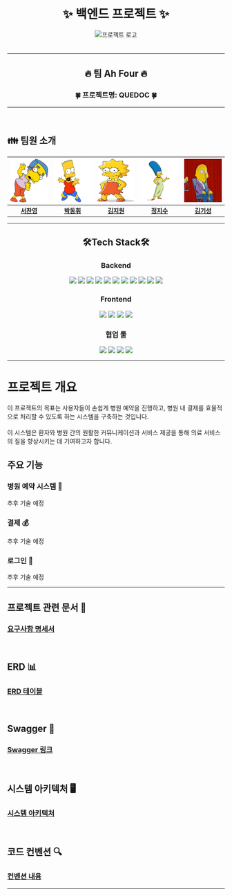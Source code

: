 <h1 align="center">✨ 백엔드 프로젝트 ✨</h1>

<div align="center">
  <img src="https://github.com/beyond-sw-camp/be12-2nd-ah_four-quedoc/raw/main/src/assets/logo/icon.png" alt="프로젝트 로고" width="120" style="margin-bottom: 20px;">
</div>

---

<h2 align="center">🔥 팀 Ah Four 🔥</h2>

<h3 align="center">🍀 프로젝트명: <strong>QUEDOC</strong> 🍀</h3>

---

<br>

## 👪 팀원 소개

<div align="center">

|   <img src="https://github.com/beyond-sw-camp/be12-2nd-ah_four-quedoc/raw/main/src/assets/profile/chan.webp" width="100" height="100"/>   |   <img src="https://github.com/beyond-sw-camp/be12-2nd-ah_four-quedoc/raw/main/src/assets/profile/bart.gif" width="100" height="100"/>   | <img src="https://github.com/beyond-sw-camp/be12-2nd-ah_four-quedoc/raw/main/src/assets/profile/risa.png" width="100" height="100"/>  |  <img src="https://github.com/beyond-sw-camp/be12-2nd-ah_four-quedoc/raw/main/src/assets/profile/merge.png" width="100" height="100"/>  |    <img src="https://github.com/beyond-sw-camp/be12-2nd-ah_four-quedoc/raw/main/src/assets/profile/ki.png" width="100" height="100"/>    | 
| :--------------------------------------------------------: | :--------------------------------------------------------: | :--------------------------------------------------------: | :------------------------------------------------------: | :----------------------------------------------------------: | 
|  [**서찬영**](https://github.com/chan0o0seo) |  [**박동휘**](https://github.com/parkdonghwi-git) |  [**김지원**](https://github.com/J0a0J) |  [**정지수**](https://github.com/s00ya) |  [**김기성**](https://github.com/saway126) | 

</div>

---

<h2 align="center">🛠️Tech Stack🛠️</h2>

<h3 align="center">Backend</h3>

<div align="center">
  <img src="https://img.shields.io/badge/Java-007396?style=for-the-badge&logo=openjdk&logoColor=white"/>
  <img src="https://img.shields.io/badge/Spring%20Boot-6DB33F?style=for-the-badge&logo=springboot&logoColor=white"/>
  <img src="https://img.shields.io/badge/Spring%20Security-6DB33F?style=for-the-badge&logo=springsecurity&logoColor=white"/>
  <img src="https://img.shields.io/badge/JPA-6DB33F?style=for-the-badge&logo=spring&logoColor=white"/>
  <img src="https://img.shields.io/badge/MySQL-4479A1?style=for-the-badge&logo=mysql&logoColor=white"/>
  <img src="https://img.shields.io/badge/Postman-FF6C37?style=for-the-badge&logo=postman&logoColor=white"/>
  <img src="https://img.shields.io/badge/Swagger-85EA2D?style=for-the-badge&logo=swagger&logoColor=white"/>
  <img src="https://img.shields.io/badge/Gradle-02303A?style=for-the-badge&logo=gradle&logoColor=white"/>
  <img src="https://img.shields.io/badge/AWS EC2-232F3E?style=for-the-badge&logo=amazonec2&logoColor=white"/>
  <img src="https://img.shields.io/badge/JWT-000000?style=for-the-badge&logo=jsonwebtokens&logoColor=white"/>
  <img src="https://img.shields.io/badge/Lombok-CA4245?style=for-the-badge&logo=lombok&logoColor=white"/>
</div>


<h3 align="center">Frontend</h3>
<div align="center">
  <img src="https://img.shields.io/badge/HTML-E34F26?style=for-the-badge&logo=html5&logoColor=white"/>
  <img src="https://img.shields.io/badge/CSS-1572B6?style=for-the-badge&logo=css3&logoColor=white"/>
  <img src="https://img.shields.io/badge/Vue.js-4FC08D?style=for-the-badge&logo=vuedotjs&logoColor=white"/>
  <img src="https://img.shields.io/badge/Pinia-FFD859?style=for-the-badge&logo=pinia&logoColor=white"/>
</div>



<h3 align="center">협업 툴</h3>
<div align="center">
  <img src="https://img.shields.io/badge/GitHub-181717?style=for-the-badge&logo=github&logoColor=white"/>
  <img src="https://img.shields.io/badge/IntelliJ%20IDEA-000000?style=for-the-badge&logo=intellijidea&logoColor=white"/>
  <img src="https://img.shields.io/badge/VS%20Code-007ACC?style=for-the-badge&logo=visualstudiocode&logoColor=white"/>
  <img src="https://img.shields.io/badge/Google%20Docs-4285F4?style=for-the-badge&logo=googledocs&logoColor=white"/>
</div>

---

<h1>프로젝트 개요</h1>
<p>이 프로젝트의 목표는 사용자들이 손쉽게 병원 예약을 진행하고, 병원 내 결제를 효율적으로 처리할 수 있도록 하는 시스템을 구축하는 것입니다.<br><br> 
  이 시스템은 환자와 병원 간의 원활한 커뮤니케이션과 서비스 제공을 통해 의료 서비스의 질을 향상시키는 데 기여하고자 합니다.</p>

<h2>주요 기능</h2>
<h3>병원 예약 시스템 📅</h3>
<p>추후 기술 예정</p>
<h3>결제 💰</h3>
<p>추후 기술 예정</p>
<h3>로그인 🔐</h3>
<p>추후 기술 예정</p>

---

<h2>프로젝트 관련 문서 📑</h2>
<h3><a href="https://docs.google.com/spreadsheets/d/1x-hlYdYcrdf4xKSMesXhxJlb9vGeqBC7GFpo4s2X_9w/edit?usp=sharing" target="_blank">요구사항 명세서</a></h3>
<br>
<h2>ERD 📊</h2>
<h3><a href="https://github.com/beyond-sw-camp/be12-1st-ah_four-quedoc/blob/main/image/ERD.png" target="_blank">ERD 테이블</a></h3>

<br>
<h2>Swagger 📜</h2>
<h3><a href="http://www.cheeeze.kro.kr/" target="_blank">Swagger 링크</a></h3>

<br>
<h2>시스템 아키텍처 🖥️</h2>
<h3><a href="https://github.com/beyond-sw-camp/be12-3rd-ah_four-quedoc/wiki/1.-%EC%8B%9C%EC%8A%A4%ED%85%9C-%EC%95%84%ED%82%A4%ED%85%8D%EC%B2%98" target="_blank">시스템 아키텍처</a></h3>


<br>
<h2>코드 컨벤션 🔍</h2>
<h3><a href="https://github.com/beyond-sw-camp/be12-3rd-ah_four-quedoc/wiki/3.-%EC%BD%94%EB%93%9C-%EC%BB%A8%EB%B2%A4%EC%85%98" target="_blank">컨벤션 내용</a></h3>


---




